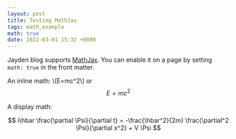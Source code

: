 ```yaml
---
layout: post
title: Testing MathJax
tags: math_example
math: true
date: 2022-03-01 15:32 +0800
---
```

Jayden blog supports [MathJax](https://www.mathjax.org/). You can enable it on a page by setting `math: true` in the front matter.

An inline math: \\\(E=mc^2\\\) or $$E=mc^2$$

A display math:

$$
i\hbar \frac{\partial \Psi}{\partial t} = -\frac{\hbar^2}{2m}
\frac{\partial^2 \Psi}{\partial x^2} + V \Psi
$$
